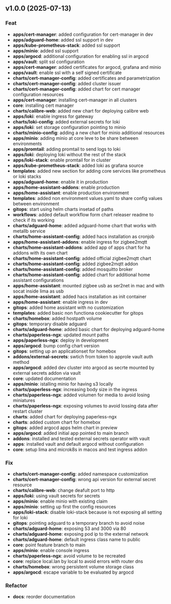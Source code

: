 ## v1.0.0 (2025-07-13)

### Feat

- **apps/cert-manager**: added configuration for cert-manager in dev
- **apps/adguard-home**: added ssl support in dev
- **apps/kube-prometheus-stack**: added ssl support
- **apps/minio**: added ssl support
- **apps/argocd**: additional configuration for enabling ssl in argocd
- **apps/vault**: split ssl configuration
- **apps/cert-manager**: added certificates for argocd, grafana and minio
- **apps/vault**: enable ssl with a self signed certificate
- **charts/cert-manager-config**: added certificates and parametrization
- **charts/cert-manager-config**: added cluster issuer
- **charts/cert-manager-config**: added chart for cert manager configuration resources
- **apps/cert-manager**: installing cert-manager in all clusters
- **core**: installing cert manager
- **charts/calibre-web**: added new chart for deploying calibre web
- **apps/loki**: enable ingress for gateway
- **charts/loki-config**: added external secrets for loki
- **apps/loki**: set storage configuration pointing to minio
- **charts/minio-config**: adding a new chart for minio additional resources
- **apps/minio**: adding minio at core leve to be share between environments
- **apps/promtail**: adding promtail to send logs to loki
- **apps/loki**: deploying loki without the rest of the stack
- **apps/loki-stack**: enable promtail for in cluster
- **apps/kube-prometheus-stack**: added loki as grafana source
- **templates**: added new section for adding core services like prometheus or loki stacks
- **apps/adguard-home**: enable it in production
- **apps/home-assistant-addons**: enable production
- **apps/home-assistant**: enable production environment
- **templates**: added non environment values.yaml to share config values between environment
- **gitops**: start using helm charts insetad of paths
- **workflows**: added default workflow form chart releaser readme to check if its working
- **charts/adguard-home**: added adguard-home chart that works with metallb service
- **charts/home-assistant-config**: added hacs installation as cronjob
- **apps/home-assistant-addons**: enable ingress for zigbee2mqtt
- **charts/home-assistant-addons**: added app of apps chart for ha addons with its own chart
- **charts/home-assistant-config**: added official zigbee2mqtt chart
- **charts/home-assistant-config**: added zigbee2mqtt addon
- **charts/home-assistant-config**: added mosquitto broker
- **charts/home-assistant-config**: added chart for additional home assistant configurations
- **apps/home-assistant**: mounted zigbee usb as ser2net in mac and with socat inside lima as usb
- **apps/home-assistant**: added hacs installation as init container
- **apps/home-assistant**: enable ingress in dev
- **gitops**: added home assistant with no customization
- **templates**: added basic non functiona cookiecutter for gitops
- **charts/homebox**: added hostpath volume
- **gitops**: temporary disable adguard
- **charts/adguard-home**: added basic chart for deploying adguard-home
- **charts/paperless-ngx**: updated mount paths
- **apps/paperless-ngx**: deploy in development
- **apps/argocd**: bump config chart version
- **gitops**: setting up an applicationset for homebox
- **addons/external-secrets**: swtich from token to approle vault auth method
- **apps/argocd**: added dev cluster into argocd as secrte mounted by external secrets addon via vault
- **core**: updated documentation
- **apps/minio**: istalling minio for having s3 locally
- **charts/paperless-ngx**: increasing body size in the ingress
- **charts/paperless-ngx**: added volumen for media to avoid losing miniatures
- **charts/paperless-ngx**: exposing volumes to avoid lossing data after restart cluster
- **charts**: added chart for deploying paperless-ngx
- **charts**: added custom chart for homebox
- **gitops**: added argocd apps helm chart in preview
- **apps/argocd**: added initial app pointed to main branch
- **addons**: installed and tested external secrets operator with vault
- **apps**: installed vault and default argocd without configuration
- **core**: setup lima and microk8s in macos and test ingress addon

### Fix

- **charts/cert-manager-config**: added namespace customization
- **charts/cert-manager-config**: wrong api version for external secret resource
- **charts/calibre-web**: change deafult port to http
- **apps/loki**: using vault secrets for secrets
- **apps/minio**: enable minio with existing claim
- **apps/minio**: setting up first the config resources
- **apps/loki-stack**: disable loki-stack because is not exposing all setting for loki
- **gitops**: pointing adguard to a temporary branch to avoid noise
- **charts/adguard-home**: exposing 53 and 3000 via 80
- **charts/adguard-home**: exposing pod ip to the external network
- **charts/adguard-home**: default ingress class name to public
- **core**: point feature branch to main
- **apps/minio**: enable console ingress
- **charts/paperless-ngx**: avoid volume to be recreated
- **core**: replace local.lan by local to avoid errors with router dns
- **charts/homebox**: wrong persistent volume storage class
- **apps/argocd**: escape variable to be evaluated by argocd

### Refactor

- **docs**: reorder documentation
